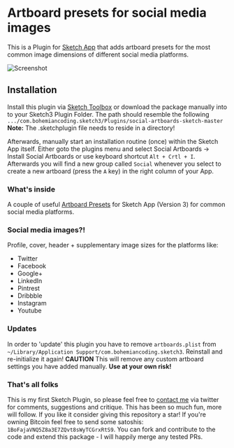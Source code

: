 # Artboard presets for social media images
This is a Plugin for [Sketch App](http://www.sketchapp.com) that adds artboard presets for the most common image dimensions of
different social media platforms.

![Screenshot](https://www.dropbox.com/s/c3aea47uo5l77h7/sketchplugin_screenshot.png?raw=1)

## Installation
Install this plugin via [Sketch Toolbox](http://sketchtoolbox.com) or download the package manually into to your Sketch3 Plugin Folder. The path should resemble the following
```.../com.bohemiancoding.sketch3/Plugins/social-artboards-sketch-master``` **Note:** The .sketchplugin file needs to reside in a directory!

Afterwards, manually start an installation routine (once) within the Sketch App itself. Either goto the plugins menu and select Social Artboards -> Install Social Artboards or use keyboard shortcut
```Alt + Crtl + I```. Afterwards you will find a new group called ```Social``` whenever you select to create a new artboard (press the `A` key) in the right column of your App.

### What's inside
A couple of useful [Artboard Presets](http://www.sketchapp.com/support/documentation/09-grouping/2-artboards.html) for Sketch App (Version 3) for common social media platforms.

### Social media images?!
Profile, cover, header + supplementary image sizes for the platforms like:

 - Twitter
 - Facebook
 - Google+
 - LinkedIn
 - Pintrest
 - Dribbble
 - Instagram
 - Youtube

### Updates
In order to 'update' this plugin you have to remove `artboards.plist` from `~/Library/Application Support/com.bohemiancoding.sketch3`. Reinstall and re-initialize it again! **CAUTION** This will remove any custom artboard settings you have added manually. **Use at your own risk!**

### That's all folks
This is my first Sketch Plugin, so please feel free to [contact me](http://bit.ly/1MSRFbd) via twitter for comments, suggestions and critique. This has been so much fun, more will follow.
If you like it consider giving this repository a star! If you're owning Bitcoin feel free to send some satoshis: `1BoFajaVNQ5Z8a3E7ZQvt8sWyTCGrxRtS9`. You can fork and contribute to the code and extend this package - I will happily merge any tested PRs.
